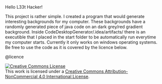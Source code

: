 Hello L33t Hacker!

This project is rather simple. I created a program that would generate interesting backgrounds for my computer. These backgrounds have a randomly generated piece of java code on an dark grey/red gradient background. Inside CodeDesktopGenerator/.idea/artifacts/ there is an executible that I placed in the start folder to be automatically run everytime my computer starts. Currently it only works on windows operating systems. Be free to use the code as it is covered by the licence below.


@licence

<a rel="license" href="http://creativecommons.org/licenses/by-nc/4.0/"><img alt="Creative Commons License" style="border-width:0" src="https://i.creativecommons.org/l/by-nc/4.0/88x31.png" /></a><br />This work is licensed under a <a rel="license" href="http://creativecommons.org/licenses/by-nc/4.0/">Creative Commons Attribution-NonCommercial 4.0 International License</a>.
